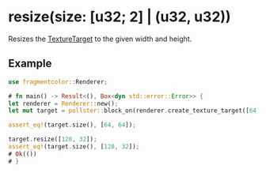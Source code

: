 # resize(size: [u32; 2] | (u32, u32))

Resizes the [TextureTarget](https://fragmentcolor.org/docs/api/texture_target) to the given width and height.

## Example

```rust
use fragmentcolor::Renderer;

# fn main() -> Result<(), Box<dyn std::error::Error>> {
let renderer = Renderer::new();
let mut target = pollster::block_on(renderer.create_texture_target([64, 64]))?;

assert_eq!(target.size(), [64, 64]);

target.resize([128, 32]);
assert_eq!(target.size(), [128, 32]);
# Ok(())
# }
```
